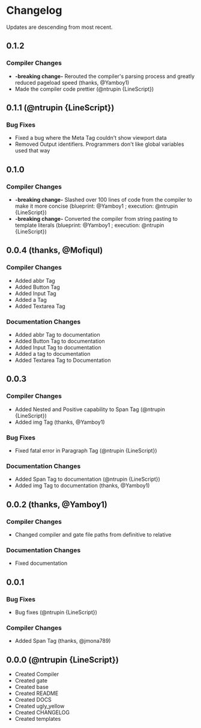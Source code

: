 # Changelog

Updates are descending from most recent.

## 0.1.2

### Compiler Changes

- **-breaking change-** Rerouted the compiler's parsing process and greatly reduced pageload speed (thanks, @Yamboy1)
- Made the compiler code prettier (@ntrupin {LineScript})

## 0.1.1 (@ntrupin {LineScript})

### Bug Fixes

- Fixed a bug where the Meta Tag couldn't show viewport data
- Removed Output identifiers. Programmers don't like global variables used that way

## 0.1.0

### Compiler Changes

- **-breaking change-** Slashed over 100 lines of code from the compiler to make it more concise (blueprint: @Yamboy1 ; execution: @ntrupin {LineScript})
- **-breaking change-** Converted the compiler from string pasting to template literals (blueprint: @Yamboy1 ; execution: @ntrupin {LineScript})

## 0.0.4 (thanks, @Mofiqul)

### Compiler Changes

- Added abbr Tag
- Added Button Tag
- Added Input Tag
- Added a Tag
- Added Textarea Tag

### Documentation Changes

- Added abbr Tag to documentation
- Added Button Tag to documentation
- Added Input Tag to documentation
- Added a tag to documentation
- Added Textarea Tag to Documentation

## 0.0.3

### Compiler Changes

- Added Nested and Positive capability to Span Tag (@ntrupin {LineScript})
- Added img Tag (thanks, @Yamboy1)

### Bug Fixes

- Fixed fatal error in Paragraph Tag (@ntrupin {LineScript})

### Documentation Changes

- Added Span Tag to documentation (@ntrupin {LineScript})
- Added img Tag to documentation (thanks, @Yamboy1)

## 0.0.2 (thanks, @Yamboy1)

### Compiler Changes

- Changed compiler and gate file paths from definitive to relative

### Documentation Changes

- Fixed documentation

## 0.0.1

### Bug Fixes

- Bug fixes (@ntrupin {LineScript})

### Compiler Changes

- Added Span Tag (thanks, @jmona789)

## 0.0.0 (@ntrupin {LineScript})

- Created Compiler
- Created gate
- Created base
- Created README
- Created DOCS
- Created ugly_yellow
- Created CHANGELOG
- Created templates
